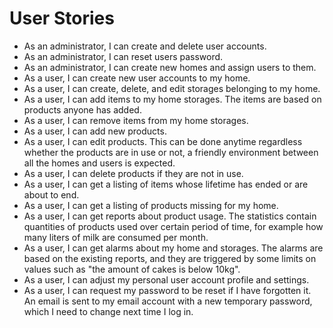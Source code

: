# User Stories

* As an administrator, I can create and delete user accounts.
* As an administrator, I can reset users password.
* As an administrator, I can create new homes and assign users to them.
* As a user, I can create new user accounts to my home.
* As a user, I can create, delete, and edit storages belonging to my home.
* As a user, I can add items to my home storages. The items are based on products anyone has added.
* As a user, I can remove items from my home storages.
* As a user, I can add new products.
* As a user, I can edit products. This can be done anytime regardless whether the products are in use or not, a friendly environment between all the homes and users is expected.
* As a user, I can delete products if they are not in use.
* As a user, I can get a listing of items whose lifetime has ended or are about to end.
* As a user, I can get a listing of products missing for my home.
* As a user, I can get reports about product usage. The statistics contain quantities of products used over certain period of time, for example how many liters of milk are consumed per month.
* As a user, I can get alarms about my home and storages. The alarms are based on the existing reports, and they are triggered by some limits on values such as "the amount of cakes is below 10kg".
* As a user, I can adjust my personal user account profile and settings.
* As a user, I can request my password to be reset if I have forgotten it. An email is sent to my email account with a new temporary password, which I need to change next time I log in.
